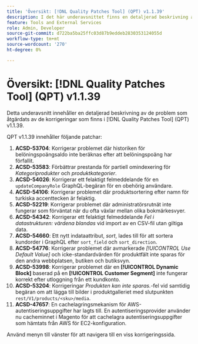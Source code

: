 ```yaml
---
title: 'Översikt: [!DNL Quality Patches Tool] (QPT) v1.1.39'
description: I det här underavsnittet finns en detaljerad beskrivning av de problem som åtgärdats av de korrigeringar som finns i  [!DNL Quality Patches Tool] (QPT) v1.1.39.
feature: Tools and External Services
role: Admin, Developer
source-git-commit: d722ba5ba25ffc03d87b9eddeb2830353124055d
workflow-type: tm+mt
source-wordcount: '270'
ht-degree: 0%

---
```


# Översikt: [!DNL Quality Patches Tool] (QPT) v1.1.39

Detta underavsnitt innehåller en detaljerad beskrivning av de problem som åtgärdats av de korrigeringar som finns i [!DNL Quality Patches Tool] (QPT) v1.1.39.

QPT v1.1.39 innehåller följande patchar:

1. **ACSD-53704**: Korrigerar problemet där historiken för belöningspoängsaldo inte beräknas efter att belöningspoäng har förfallit.
1. **ACSD-53583**: Förbättrar prestanda för partiell omindexering för *Kategoriprodukter* och *produktkategorier*.
1. **ACSD-54026**: Korrigerar ett felaktigt felmeddelande för en `updateCompanyRole` GraphQL-begäran för en obehörig användare.
1. **ACSD-54106**: Korrigerar problemet där produktsortering efter namn för turkiska accenttecken är felaktig.
1. **ACSD-52219**: Korrigerar problemet där administratörsrutnät inte fungerar som förväntat när du ofta växlar mellan olika bokmärkesvyer.
1. **ACSD-54342**: Korrigerar ett felaktigt felmeddelande *Fel i datastrukturen: värdena blandas* vid import av en CSV-fil utan giltiga data.
1. **ACSD-54660**: Ett nytt indataattribut, *sort*, lades till för att sortera kundorder i GraphQL efter `sort_field` och `sort_direction`.
1. **ACSD-54776**: Korrigerar problemet där avmarkerade *[!UICONTROL Use Default Value]* och icke-standardvärden för produktfält inte sparas för den andra webbplatsen, butiken och butiksvyn.
1. **ACSD-53998**: Korrigerar problemet där en **[!UICONTROL Dynamic Block]** baserad på en **[!UICONTROL Customer Segment]** inte fungerar korrekt efter utloggning från ett kundkonto.
1. **ACSD-53204**: Korrigeringar *Produkten kan inte sparas.*-fel vid samtidig begäran om att lägga till bilder i produktgalleriet med slutpunkten `rest/V1/products/<sku>/media`.
1. **ACSD-47657**: En cachelagringsmekanism för AWS-autentiseringsuppgifter har lagts till. En autentiseringsprovider använder nu cacheminnet i Magento för att cachelagra autentiseringsuppgifter som hämtats från AWS för EC2-konfiguration.

Använd menyn till vänster för att navigera till en viss korrigeringssida.
